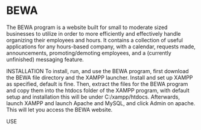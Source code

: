 # BEWA

The BEWA program is a website built for small to moderate sized businesses to utilize in order to more efficiently and effectively handle organizing their employees and hours. It contains a collection of useful applications for any hours-based company, with a calendar, requests made, announcements, promoting/demoting employees, and a (currently unfinished) messaging feature.

INSTALLATION
To install, run, and use the BEWA program, first download the BEWA file directory and the XAMPP launcher. Install and set up XAMPP as specified, default is fine. Then, extract the files for the BEWA program and copy them into the htdocs folder of the XAMPP program, with default setup and installation this will be under C:/xampp/htdocs. Afterwards, launch XAMPP and launch Apache and MySQL, and click Admin on apache. This will let you access the BEWA website.

USE
